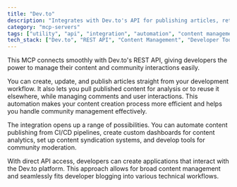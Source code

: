 ```yaml
---
title: "Dev.to"
description: "Integrates with Dev.to's API for publishing articles, retrieving content, and managing user interactions on the platform."
category: "mcp-servers"
tags: ["utility", "api", "integration", "automation", "content management", "community management"]
tech_stack: ["Dev.to", "REST API", "Content Management", "Developer Tools", "Community Platforms", "CI/CD"]
---
```


This MCP connects smoothly with Dev.to's REST API, giving developers the power to manage their content and community interactions easily.

You can create, update, and publish articles straight from your development workflow. It also lets you pull published content for analysis or to reuse it elsewhere, while managing comments and user interactions. This automation makes your content creation process more efficient and helps you handle community management effectively.

The integration opens up a range of possibilities. You can automate content publishing from CI/CD pipelines, create custom dashboards for content analytics, set up content syndication systems, and develop tools for community moderation.

With direct API access, developers can create applications that interact with the Dev.to platform. This approach allows for broad content management and seamlessly fits developer blogging into various technical workflows.